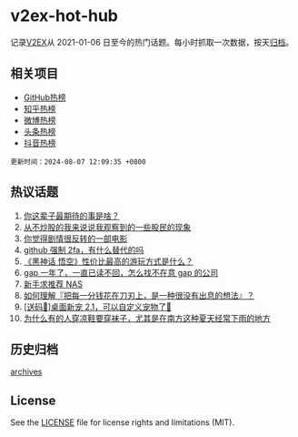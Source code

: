 # v2ex-hot-hub

 记录[V2EX](https://www.v2ex.com/)从 2021-01-06 日至今的热门话题。每小时抓取一次数据，按天[归档](archives)。
 
 ## 相关项目

- [GitHub热榜](https://github.com/it985/github-hot-hub)
- [知乎热榜](https://github.com/it985/zhihu-hot-hub)
- [微博热榜](https://github.com/it985/weibo-hot-hub)
- [头条热榜](https://github.com/it985/toutiao-hot-hub)
- [抖音热榜](https://github.com/it985/douyin-hot-hub)


 `更新时间：2024-08-07 12:09:35 +0800`

## 热议话题

1. [你这辈子最期待的事是啥？](https://www.v2ex.com/t/1063046)
1. [从不炒股的我来说说我观察到的一些股民的现象](https://www.v2ex.com/t/1062876)
1. [你觉得剧情很反转的一部电影](https://www.v2ex.com/t/1063013)
1. [github 强制 2fa，有什么替代的吗](https://www.v2ex.com/t/1062879)
1. [《黑神话 悟空》性价比最高的游玩方式是什么？](https://www.v2ex.com/t/1062892)
1. [gap 一年了，一直已读不回，怎么找不在意 gap 的公司](https://www.v2ex.com/t/1062929)
1. [新手求推荐 NAS](https://www.v2ex.com/t/1062959)
1. [如何理解『把每一分钱花在刀刃上，是一种很没有出息的想法』？](https://www.v2ex.com/t/1063094)
1. [[送码🎁]桌面新宠 2.1，可以自定义宠物了🎉](https://www.v2ex.com/t/1062875)
1. [为什么有的人穿凉鞋要穿袜子，尤其是在南方这种夏天经常下雨的地方](https://www.v2ex.com/t/1063092)

## 历史归档

[archives](archives)

## License

See the [LICENSE](LICENSE) file for license rights and limitations (MIT).
